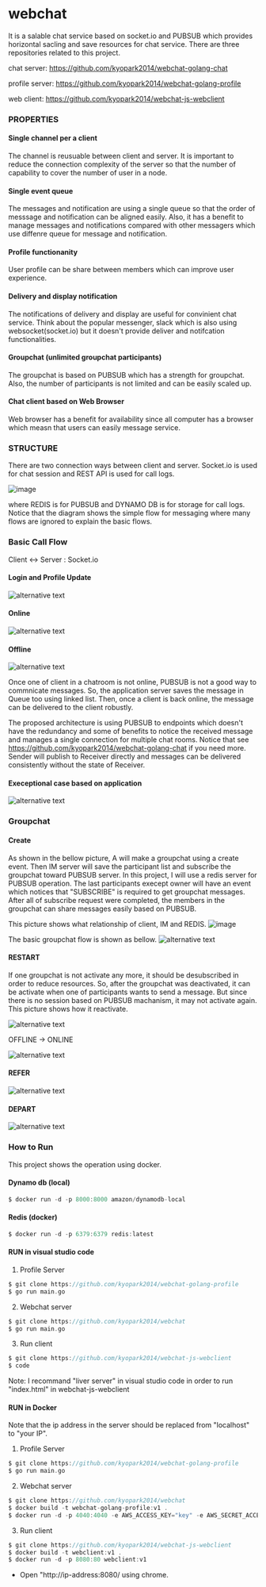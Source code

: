 # webchat
It is a salable chat service based on socket.io and PUBSUB which provides horizontal sacling and save resources for chat service. There are three repositories related to this project.

chat server: https://github.com/kyopark2014/webchat-golang-chat

profile server: https://github.com/kyopark2014/webchat-golang-profile

web client: https://github.com/kyopark2014/webchat-js-webclient


### PROPERTIES
#### Single channel per  a client
The channel is reusuable between client and server. It is important to reduce the connection complexity of the server so that the number of capability to cover the number of user in a node.

#### Single event queue
The messages and notification are using a single queue so that the order of messsage and notification can be aligned easily. Also, it has a benefit to manage messages and notifications compared with other messagers which use diffenre queue for message and notification.

#### Profile functionanity
User profile can be share between members which can improve user experience.

#### Delivery and display notification
The notifications of delivery and display are useful for convinient chat service. Think about the popular messenger, slack which is also using websocket(socket.io) but it doesn't provide deliver and notifcation functionalities.

#### Groupchat (unlimited groupchat participants)
The groupchat is based on PUBSUB which has a strength for groupchat. Also, the number of participants is not limited and can be easily scaled up.

#### Chat client based on Web Browser
Web browser has a benefit for availability since all computer has a browser which measn that users can easily message service.


### STRUCTURE

There are two connection ways between client and server. Socket.io is used for chat session and REST API is used for call logs.

![image](https://user-images.githubusercontent.com/52392004/82965685-c6455500-a003-11ea-91ed-974b845d856d.png)

where REDIS is for PUBSUB and DYNAMO DB is for storage for call logs. Notice that the diagram shows the simple flow for messaging where many flows are ignored to explain the basic flows.


### Basic Call Flow

Client <-> Server : Socket.io
 
#### Login and Profile Update
![alternative text](http://www.plantuml.com/plantuml/png/ZPDFJzjC4CRlyob6kP28brUKOmy8Eqd1XJPH3EAyh8TubSrEkXv3QTNltjcO912GYY_MFlERF_DezwmH4wLTUhJ6-tlFZz0iN5YPQ9PelMaQ_0seNsxiOXwv3TMGFKUyhPtGEfB5o8-Tc7kbEfnZHN5VpKIYksk52ikXTBy8Z-4F7EmwDlBa2HkbR1eANaOe4ilJYeRlZ_8UMdmS7NySpVw5UXSeWSXHQWOu42UUi5S49yw8uz23sbM4zynonpy1Z1Mjapt_Sm3BtfDDQ8FJsUHBSJK6qEhYh5kP85Xy-xHtFe7AYBap3U58A_negIMStkJbJOvPYRCHl0OoF3ewtHJ7ptXnVJt5y_4rzZtFNHWWR6AAZN8bR4rsWG_6kyh94wZsgi3a4dOf6ibKEpa-dbmYlErMak0qyhtpf60_DH-yR3WRFKD3estVZ5AQ1zhcT-LFaoTfIWw1h62_ORiW-T_n03IoAwgM36T5FiOC8B0GyWCbqszh2hX-3oxCqUYwHlx3TbKPPQGcN7NzW4A5AH5WxS3QcaY9IYcHUGcmvytvU-lkxNjus84RBeT8qiQ0M-5LHjxPY-fl_siv-Jx0hckw2XhgBPjvJoKzRLVNst1Lb1UOTL40LRU-TTB6gdod09pfnkav0lm5)

#### Online
![alternative text](http://www.plantuml.com/plantuml/png/ZPF1Qjj048RlynI3Bsa8WJh77DhikYaLfD16X9xNgqcyPBtZxewQkgNltX4hOrKOcfEPJ_zyyrkWco8kIx-Dw5sCZv5Ve3o7j7FPRT57Lmh-1aH4w_ppK-O-TIkEdF7R9WWDJz3ap2yLsgYf6kVSKPvJ8vB3kXTgFASs_29y2t_Wx7Yno3uI5atveHHCdr0cblsELgUhd8eshu_UlZvg_XUD8T4GHCwoOO0p2H895zQLuF6ZlcHSNWfVBl7DbmVRFjZpymLiGaVuo2nh_WdWlAZOZByMGCqIVDYv9DXyNixcAu3EYLkxGjX-lGFutbDFMEreMhp_063myjsmYzVeEINo0ZeDK5SKHlPE0YSq8zSjnQrALlUDlLKEjZgkfWwTgcEYi1NF5Sh_wR7ObgS52YkVTBcukCQce4LEmwjyZv19-fp66QRrXlzurxIVq5OPWD93nmCQkzWZiPDCHp7yeBnNN9Cpipb69lhbR7NiPEP6UxYSoNKdpuUoYqwpfuyV0xFR5SzEJ-WDfMxuXW3-0W00)

#### Offline

![alternative text](http://www.plantuml.com/plantuml/png/ZLHHRnez47pVNx7X9KGHKiZZ9-Lhpe6s9wLL2aLzDhubPyNOrDuBfLN_U_ToW0D2RNX1dfsT6O_kxZQnZjmi7HhjtCA5DQGdwrSwwYKQfrF2Nu3oKzeyFSRG-Eekk13nMssPNYP5Z67TWSe9gwE7M54yHWlcQESDKsc2dzgVX5Vm6ywpO-AD8qp2CcqeU3sXI84tAxex6UKajNmxTVnsQl4lghEUMYA6o7K0E6VBZh2dTB86tql9E1nm60on_p1JqvcwkEX1RIl2HGWy3py0j64HBhR_2a2KsHgxqfwn_3GyEby3L9hrN2V2aR2_DzGGTk9OJ74osc5VPkFPk8LQ6XGu-B-Lm__G1E_9S0UDb20k6CqsU8aX5855Hk2fgDvDIYKg0AeJkCQpiwo1_OMsZgeBW9iRL6WJXiMYRGNb323ylKcpak24N6i-O1vawotJOmyvj4K8ibs-l9HHcMGj-7Rb7KJY9lgzHEOACN68j5NgJnvcqu-ekgF4p3dzFcQ-Mou7v7YY27Lu9rEJUS8bfQGVAM7_Vb9y_Z36AnmCnMkKTJj_01-OC3nJR67uMbENja9w9iy9rzOvd1DMvAomP33VuCiR1kGhRDTX7q5btTTEszsDm0Uta8ValfGoYWEAZ7Bx6TyrMXmhgfrp95sTjBTfvVJVt3CZc-V5O-yiToiLjDyAW3y0)

Once one of client in a chatroom is not online, PUBSUB is not a good way to commnicate messages. So, the application server saves the message in Queue too using linked list. Then, once a client is back online, the message can be delivered to the client robustly.

The proposed architecture is using PUBSUB to endpoints which doesn't have the redundancy and some of benefits to notice the received message and manages a single connection for multiple chat rooms. Notice that see https://github.com/kyopark2014/webchat-golang-chat if you need more.
Sender will publish to Receiver directly and messages can be delivered consistently without the state of Receiver.

#### Execeptional case based on application

![alternative text](http://www.plantuml.com/plantuml/png/ZPFHRzCm4CRVxwyuvMMRfagqZpp0x2w8I1qKGWMlhdDhhRbsiI-CWlZVSOXHkhJIzfBalllbk-ySvIQo2jpkB6fbxRtrZn0VZDkhe7QehOeHVmCYebJwOHDywvgvjpxWrwrX-jSH8VZ7NfGsKJtkGqDXh0hcODOjKwMzgyqlmbVm1ow6YP4FbZ0cIdUXuBX3WJmVzZG_7-KSMhqSBL-EYkTGQnnr8Fh0MmzmmOOjOI5LD1hVfKF6wOJzP8gNvRTvkVnIVVmW5ZWNTNbLmDOqXFVUyzh_152QVK2Hxn8WZM2ZpLuvnkfkEgfd08rYjLQHy5R2zvPQmkLArgl_HN57CQeDOPqCgK1HuwTLkIe114xUT9Ru6hLtZZH3gfAOd99clLPil4EHvUoRMkbQppzNiamzaBtDx8dDxDH6PlcSZNoIfjZ5JO7oACtrTPAhY1AzwqxxBGJYDZWyK8JCzMibRh5SrUzHPflBxkkr-oiusI8zBAg11EWxmpfPph7be1mp3LdpWy8XWqSvRil5oE9aj1ZU7ysVZhnpU36IRyWrtOy3y1S0)



### Groupchat

#### Create

As shown in the bellow picture, A will make a groupchat using a create event. Then IM server will save the participant list and subscribe the groupchat toward PUBSUB server. In this project, I will use a redis server for PUBSUB operation.
The last participants execept owner will have an event which notices that "SUBSCRIBE" is required to get groupchat messages. After all of subscribe request were completed, the members in the groupchat can share messages easily based on PUBSUB.

This picture shows what relationship of client, IM and REDIS.
![image](https://user-images.githubusercontent.com/52392004/84559883-ac34a200-ad79-11ea-8f8b-8562cf91cc5e.png)

The basic groupchat flow is shown as bellow.
![alternative text](http://www.plantuml.com/plantuml/png/fPH1Jzj048NlyokUt0D5GDN0BL8gOfEsaQY42AZdpNg8LooxONUTDAtwtpkE8pSGGf5wiV7iDxFllK4vZqc5L3zOQ6NjdVLBYlV6pLLG3z1MnOXV102vqlUpu6jN5jxwWE-LIRm-6ORWbsqnjqArk0ybX-VLOKh1JEl4O-tTnFnaVAJVTF3tnfXMbX65qeqesZxXm3wjvboyAEL5TFnsTFHsTFWlr1h73GWVKkM93f99bf7bAXgDpn8oUYV9d_Jm_kesdzpcXuSPLQPat7cVflu7aJoG5TQmIndUNPfPbN9RCocTVC1myyutxuBObLWtaaX8HfkvSWdZRxrdtwVFli-aerH9JLLaNEGWUgovPhIwY0O338-H7wF0aWD3zkPO9vRRLeXUttFwO3m48t8-CVo26trV99xv-AAF6JiEQjEWruReQal2fOcfZyYscrf73ci_pJoY8Ku-DKRGbq2kHyER4MQzJ6HBJOuQqTAl5enjPrR6TaXhHZ1vJehhSJv29ZEs5Gj9DnM35o9GrX2mh8oka7Kj6Kn4uCVQ12uRefsnDDO-DPbaZ5XORBdOLI9_N8udNv4ZY_Kqwc2c_7Iw30UrV9l0AVhxuJRkZ0JRX79qr8VrgjoD9N2gWzkjDxsTnlwMzKRBVWl5hgez3ivUSo1N2F4VuizU4pyOj1dfIYL4Zj5urovKbIj0Zf_yept4MRRNSBFt5jdTZrIx9UHTOJS5ANT-YwvmpgviVlQ8_W00)



#### RESTART

If one groupchat is not activate any more, it should be desubscribed in order to reduce resources.
So, after the groupchat was deactivated, it can be activate when one of participants wants to send a message.
But since there is no session based on PUBSUB machanism, it may not activate again.
This picture shows how it reactivate.

![alternative text](http://www.plantuml.com/plantuml/png/fPJDRjf04CVlynGZNz8eGYfmur35TbBLLJ-gegZdPJt0Aek7x8v3qwhltZ6ca6AieeO3nhC__pz65jTHJ91wvT4Qx-UUDn3lNRKsmQpGUXCZ_WJKJsRi_I9mNPKvUmxuRUc4jYTf2BnfXvbNgiKvb1IEfwb8SBDQgB1SJTqFmjVm2ouEZb6UF65KoZQXuFa91M9vMbD-Cif9j3WVlJqVJV-5UbTH0o87MJB0XJZHMabcehFuLfUCmu7mO8YlljnbqxliyZA1fIi9vymou-y0nWe7J7VNR7VD0InxJrOSLn6BZyEZ-z7H_HYWD69c9XBUP0ZmK5DDsBe2G8g3DuqCJZ1PnKM2PguriIGngl5e6Xq01GvSnQWjnLctDfLeroZ8SqmMmsHFgjNLrGGzcx83Go2fGtLAP_zyskG9j7qtKONnhwJlFnUVjdwuSRBiLsdfLYJGeH0-pwc0UQHkfMPb9N9ricow4zWjKaNqUvf_BRBRRR3EiVxuK4pVOOP9h6VH1ZSZ3FHGkw0kSmvjovPliuzmqWy7hjV5JUCpEdFVtRa-UyYeNeSAJOFU2datLK-3SN-3hOKIBmW__f_mYPwsRtfdr-tqprQo_QJJIAVxxFb-S4rLsVnZ0Vm6)

OFFLINE -> ONLINE

![alternative text](http://www.plantuml.com/plantuml/png/ZPD1RzD048NlyokclhHH5OcKMmzLlIaLHj0YXGfntAmdoIgR7RCx9WJ4VyUE5uSwaThJPD_xPkP58zz6qK7gZKEZdLiuta9SMr_fe3Ted8uHVmCYej9clGnS-tBAZWD-NLcXlPE7mDjELAwXEfn3IM6evYB1pckXmh2VsL-4R-0Fd1ysHjavmjXGfWq5_piKY6LNqVHqb5DeyNhqtUlH_2NKMKyjY1nanG3dOiKHPaf7Q_3UyHOdO-7n12y-FwdPangDCbZPad31B7F-2Q2DSC0yLPNg5C2mSsJ4iezOV9eCtbU3zrk0KekUwqXufn3WUqqrORSL078StxHZyEmChv4NYpOwWEhagqRBDd6PDRa2Pij91j2glMbMPDQOGo_VgKQDme6wniE6bcRloGXUf3tZ6_Pj7G4qG6g_lEpdxkUKkA4OzP8Y198w-9I85obGQitnUkZa_tJFMEaWrjXAUq5demoeBk27n-9Xh-9H8iUwF1wI8XqPpr8zF7ufxh-TOFfyTLLgePD4doqhoTaV57RzNqvNRBpcnyTYzXxLCohP_R5wxt15DP1loPVjPmVm5m00)


#### REFER

![alternative text](http://www.plantuml.com/plantuml/png/ZLHVRze-57s_d-8eB_rL5TAFbgT8T2K9rJ9jxLHQJNiqoQMnwiRKTc1isdTVZ1a4njO-MVVSS_-VvCewOLpph508fMPABya-oNekZ7X6eOIr-440a8ZYwT7efYvJhRJ1bqewNdj6nkXb01FLiW9TcvBD8JfopiXfupWlT3sHtnd_qqywsLMqRgKOjcKLlYdgUjYmTgivfqTREKhDtquTlvqwUesgPCsU26rSfObEd7IA4IN2oWBNxPBHxpdTw-E_pm_9v24vFOseaYLZfhMRwcz4ed3QOBHvaysRRjwCgAtaP27dedR8F_KFxFC3--B07X2Lmecfi8mi0T5BmmqZT4Cq7EA-OXILSB1ihTGrbi92ACEYN85j6wkahRZ4S4WqGk_ITu4OT-FhyPrli3LRr6S_EukHMsGGM0WbIpIMpJiox1fJ1wXBZz7CI-4Ohc8Odh4nNABJloMgjMFe1Plrx6DHL2YKP8UbL0gLM32Y3xVvJGHUSEs8wn8-PbidJ1hxzsC-UOyay95555nXedF4EqThUZJfOiblH9Gbih-cJu-dlzXFV-7Hj8kb0Tccl-dCFI1_evgNdTrq5o3gC3ncsY2Qj6NJkpmPHwyl8qDacwajZ9pw2xmqqb_0ftdixmymYFz9RGdT_DiU47MyMU85ehJOEpAKj6wZaJ_nRQnVritjVNxz5Ne6eTHQN3OYojR-65OiE0HvMVlFThwdQsaHH8tMlIVbwDa-HeSxyk21HWAurSUMj7_gW7REV9GssD46lSjiHxhYklH_HA9V)


#### DEPART 

![alternative text](http://www.plantuml.com/plantuml/png/ZPF1RXCn48RlynIZlPIgYiGsjnvGrziWLW9KDKISdTrfOjNn17jC28XtnzPQQh8KqLmc_kRB_3E7t0RHNkBEOg-jVRHyWF1at5vxlSFUwX3m5s3wADq_RJn7DxHisUFNhH7A7MoyvyC8bKtMgBCVo4zf8-BDEWfrFRkb-Kdu5dx3nNDYaACb3Cdgyr9msY5FBCSzjI-kygBQlLvTl5vj_gTQuoYBo5ws370XHYnXfNGmFRwtVC1w9ZohyStzIYrNwlAoWgqP21-PPSq_07GlQN1JgYgr1KW9Odgprqwm-rHFtjUJznnWqABNEX3UAGJu5YaIZga0ZeMGlrDEYY6LWx4M1yf3SATTrDOUWTo0sGHeSFOkf-8DtYtkcuSlM6tggl0cqTvoe0AJbt6AlRfABSjwmDFjh0a2dYHwzpSllovXddPfovHWtDX-dds3SPzEf7-EACScCNtvs2q_uAR6gjpOL32snwphP9sqCaXSdLDLsEcnPrFcqodppDjpsXPsDcMwyUfpgilseLEBOjoI6_8V0-0F)


### How to Run
This project shows the operation using docker. 

#### Dynamo db (local)
```c
$ docker run -d -p 8000:8000 amazon/dynamodb-local
```

#### Redis (docker)
```c
$ docker run -d -p 6379:6379 redis:latest
```

#### RUN in visual studio code
1) Profile Server
```c
$ git clone https://github.com/kyopark2014/webchat-golang-profile
$ go run main.go
```

2) Webchat server
```c
$ git clone https://github.com/kyopark2014/webchat
$ go run main.go
```

3) Run client
```c
$ git clone https://github.com/kyopark2014/webchat-js-webclient
$ code 
```
Note: I recommand "liver server" in visual studio code in order to run "index.html" in webchat-js-webclient


#### RUN in Docker
Note that the ip address in the server should be replaced from "localhost" to "your IP".

1) Profile Server
```c
$ git clone https://github.com/kyopark2014/webchat-golang-profile
$ go run main.go
```

2) Webchat server
```c
$ git clone https://github.com/kyopark2014/webchat
$ docker build -t webchat-golang-profile:v1 .
$ docker run -d -p 4040:4040 -e AWS_ACCESS_KEY="key" -e AWS_SECRET_ACCESS_KEY="key" webchat-golang-profile:v1
```

3) Run client
```c
$ git clone https://github.com/kyopark2014/webchat-js-webclient
$ docker build -t webclient:v1 .
$ docker run -d -p 8080:80 webclient:v1
```
- Open "http://ip-address:8080/ using chrome.

